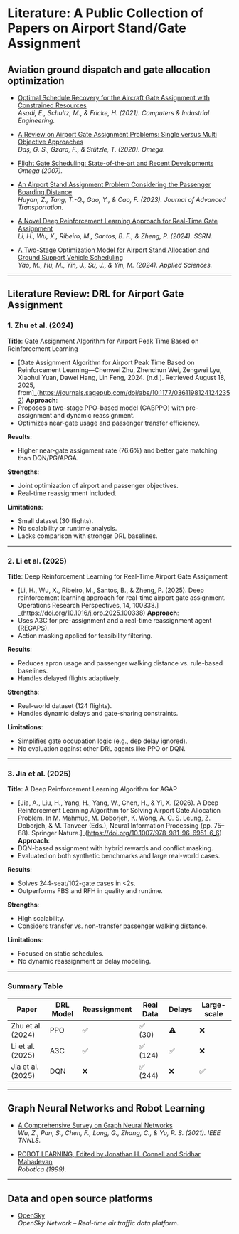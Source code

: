 # Literature: A Public Collection of Papers on Airport Stand/Gate Assignment

## Aviation ground dispatch and gate allocation optimization

- [Optimal Schedule Recovery for the Aircraft Gate Assignment with Constrained Resources](https://www.sciencedirect.com/science/article/pii/S0360835221005866)  
  *Asadi, E., Schultz, M., & Fricke, H. (2021). Computers & Industrial Engineering.*

- [A Review on Airport Gate Assignment Problems: Single versus Multi Objective Approaches](https://www.sciencedirect.com/science/article/pii/S0305048319306000)  
  *Daş, G. S., Gzara, F., & Stützle, T. (2020). Omega.*

- [Flight Gate Scheduling: State-of-the-art and Recent Developments](https://www.sciencedirect.com/science/article/abs/pii/S0305048305000939)  
  *Omega (2007).*

- [An Airport Stand Assignment Problem Considering the Passenger Boarding Distance](https://onlinelibrary.wiley.com/doi/abs/10.1155/2023/3345138)  
  *Huyan, Z., Tang, T.-Q., Gao, Y., & Cao, F. (2023). Journal of Advanced Transportation.*

- [A Novel Deep Reinforcement Learning Approach for Real-Time Gate Assignment](https://papers.ssrn.com/abstract=4808146)  
  *Li, H., Wu, X., Ribeiro, M., Santos, B. F., & Zheng, P. (2024). SSRN.*

- [A Two-Stage Optimization Model for Airport Stand Allocation and Ground Support Vehicle Scheduling](https://www.mdpi.com/2076-3417/14/23/11407)  
  *Yao, M., Hu, M., Yin, J., Su, J., & Yin, M. (2024). Applied Sciences.*

---

## Literature Review: DRL for Airport Gate Assignment

### 1. Zhu et al. (2024)
**Title**: Gate Assignment Algorithm for Airport Peak Time Based on Reinforcement Learning  
- [Gate Assignment Algorithm for Airport Peak Time Based on Reinforcement Learning—Chenwei Zhu, Zhenchun Wei, Zengwei Lyu, Xiaohui Yuan, Dawei Hang, Lin Feng, 2024. (n.d.). Retrieved August 18, 2025, from]_(https://journals.sagepub.com/doi/abs/10.1177/03611981241242352)
**Approach**:  
- Proposes a two-stage PPO-based model (GABPPO) with pre-assignment and dynamic reassignment.
- Optimizes near-gate usage and passenger transfer efficiency.

**Results**:  
- Higher near-gate assignment rate (76.6%) and better gate matching than DQN/PG/APGA.

**Strengths**:  
- Joint optimization of airport and passenger objectives.
- Real-time reassignment included.

**Limitations**:  
- Small dataset (30 flights).
- No scalability or runtime analysis.
- Lacks comparison with stronger DRL baselines.

---

### 2. Li et al. (2025)
**Title**: Deep Reinforcement Learning for Real-Time Airport Gate Assignment  
- [Li, H., Wu, X., Ribeiro, M., Santos, B., & Zheng, P. (2025). Deep reinforcement learning approach for real-time airport gate assignment. Operations Research Perspectives, 14, 100338.] _(https://doi.org/10.1016/j.orp.2025.100338)
**Approach**:  
- Uses A3C for pre-assignment and a real-time reassignment agent (REGAPS).
- Action masking applied for feasibility filtering.

**Results**:  
- Reduces apron usage and passenger walking distance vs. rule-based baselines.
- Handles delayed flights adaptively.

**Strengths**:  
- Real-world dataset (124 flights).
- Handles dynamic delays and gate-sharing constraints.

**Limitations**:  
- Simplifies gate occupation logic (e.g., dep delay ignored).
- No evaluation against other DRL agents like PPO or DQN.

---

### 3. Jia et al. (2025)
**Title**: A Deep Reinforcement Learning Algorithm for AGAP  
- [Jia, A., Liu, H., Yang, H., Yang, W., Chen, H., & Yi, X. (2026). A Deep Reinforcement Learning Algorithm for Solving Airport Gate Allocation Problem. In M. Mahmud, M. Doborjeh, K. Wong, A. C. S. Leung, Z. Doborjeh, & M. Tanveer (Eds.), Neural Information Processing (pp. 75–88). Springer Nature.]_(https://doi.org/10.1007/978-981-96-6951-6_6)
**Approach**:  
- DQN-based assignment with hybrid rewards and conflict masking.
- Evaluated on both synthetic benchmarks and large real-world cases.

**Results**:  
- Solves 244-seat/102-gate cases in <2s.
- Outperforms FBS and RFH in quality and runtime.

**Strengths**:  
- High scalability.
- Considers transfer vs. non-transfer passenger walking distance.

**Limitations**:  
- Focused on static schedules.
- No dynamic reassignment or delay modeling.

---

###  Summary Table

| Paper             | DRL Model | Reassignment | Real Data | Delays | Large-scale |
|------------------|-----------|--------------|-----------|--------|-------------|
| Zhu et al. (2024)| PPO       | ✅           | ✅ (30)    | ⚠️     | ❌          |
| Li et al. (2025) | A3C       | ✅           | ✅ (124)   | ✅     | ❌          |
| Jia et al. (2025)| DQN       | ❌           | ✅ (244)   | ❌     | ✅          |

---


## Graph Neural Networks and Robot Learning

- [A Comprehensive Survey on Graph Neural Networks](https://ieeexplore.ieee.org/abstract/document/9046288)  
  *Wu, Z., Pan, S., Chen, F., Long, G., Zhang, C., & Yu, P. S. (2021). IEEE TNNLS.*

- [ROBOT LEARNING, Edited by Jonathan H. Connell and Sridhar Mahadevan](https://www.cambridge.org/core/journals/robotica/article/abs/robot-learning-edited-by-jonathan-h-connell-and-sridhar-mahadevan-kluwer-boston-19931997-xii240-pp-isbn-0792393651-hardback-21800-guilders-12000-8995/737FD21CA908246DF17779E9C20B6DF6#)  
  *Robotica (1999).*

---

## Data and open source platforms

- [OpenSky](https://opensky-network.org/)  
  *OpenSky Network – Real-time air traffic data platform.*
